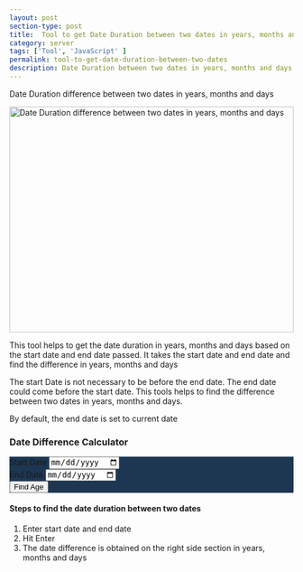 ```yaml
---
layout: post
section-type: post
title:  Tool to get Date Duration between two dates in years, months and days
category: server
tags: ['Tool', 'JavaScript' ]
permalink: tool-to-get-date-duration-between-two-dates
description: Date Duration between two dates in years, months and days
---
```

Date Duration difference between two dates in years, months and days
<!--more-->

<img src="{{site.baseurl}}/img/posts/date-duration-calculator.png" width="100%"
class="img-thumbnail img-rounded" height="400px"
alt="Date Duration difference between two dates in years, months and days">
<section class="date-calculator-description">
    <p>This tool helps to get the date duration in years, months and  days based on the start date and end date passed.
    It takes the start date and end date and find the difference in years, months and days
    </p>
    <p>The start Date is not necessary to be before the end date.  The end date could come before the start date. This
    tools helps to find the difference between two dates in years, months and days. 
    </p>
    <p>By default, the end date is set to current date</p>
</section> 

<section class="date-calculator-section">
    <h3>Date Difference Calculator</h3>
    <div class="jumbotron age-calculator-form">
    <div class="row">
        <div class="col-md-6">
            <div class="row">
                <div class="col-md-12">
                    <div class="form-group">
                        <label for="startDateField">Start Date</label>
                        <input type="date" class="form-control" id="startDateField"
                            placeholder="Start Date" aria-describedby="startDateFieldBlock">
                            <br>
                    </div>
                </div>
                <div class="col-md-12">
                    <div class="form-group">
                        <label for="endDateField">End Date</label>
                        <input type="date" class="form-control" id="endDateField"
                            placeholder="DOB" aria-describedby="endDateFieldBlock">
                            <br>
                    </div>
                </div>
                <div class="col-md-12">
                    <div class="form-group">
                            <button type="button" class="btn btn-primary" id="calculateAgeButton">Find Age</button>
                    </div>
                </div>
            </div>
        </div>
        <div class="col-md-6 d-none" id="ageCard">
                <div class="jumbotron text-secondary"></div>
        </div>
    </div>
</div>
</section>


<section class="date-calculator-finder-steps">
    <h4>Steps to find the date duration between two dates</h4>
    <ol>
        <li>Enter start date and end date</li>
        <li>Hit Enter</li>
        <li>The date difference is obtained on the right side section in years, months and days</li>
    </ol>
</section>


<style>
    .jumbotron{
        background-color: #1d3752;
    }
    #ageCard{
        border-left: 1px solid antiquewhite;
    }
</style>